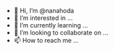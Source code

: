 - 👋 Hi, I’m @nanahoda
- 👀 I’m interested in ...
- 🌱 I’m currently learning ...
- 💞️ I’m looking to collaborate on ...
- 📫 How to reach me ...

<!---
nanahoda/nanahoda is a ✨ special ✨ repository because its `README.md` (this file) appears on your GitHub profile.
You can click the Preview link to take a look at your changes.
--->
